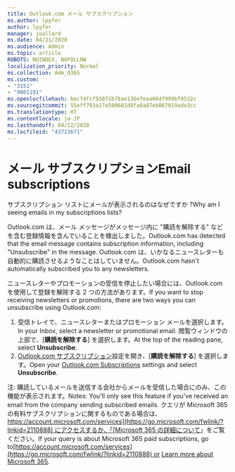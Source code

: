 ```yaml
---
title: Outlook.com メール サブスクリプション
ms.author: lpyfer
author: lpyfer
manager: joallard
ms.date: 04/21/2020
ms.audience: Admin
ms.topic: article
ROBOTS: NOINDEX, NOFOLLOW
localization_priority: Normal
ms.collection: Adm_O365
ms.custom:
- "3151"
- "9001191"
ms.openlocfilehash: becf4fcf93871b78ae136efeaa004f999bf0532c
ms.sourcegitcommit: 55eff703a17e500681d8fa6a87eb067019ade3cc
ms.translationtype: HT
ms.contentlocale: ja-JP
ms.lasthandoff: 04/22/2020
ms.locfileid: "43723671"
---
```

# <a name="email-subscriptions"></a><span data-ttu-id="465fa-102">メール サブスクリプション</span><span class="sxs-lookup"><span data-stu-id="465fa-102">Email subscriptions</span></span>

<span data-ttu-id="465fa-103">サブスクリプション リストにメールが表示されるのはなぜですか ?</span><span class="sxs-lookup"><span data-stu-id="465fa-103">Why am I seeing emails in my subscriptions lists?</span></span>

<span data-ttu-id="465fa-104">Outlook.com は、メール メッセージがメッセージ内に "購読を解除する" などを含む登録情報を含んでいることを検出しました。</span><span class="sxs-lookup"><span data-stu-id="465fa-104">Outlook.com has detected that the email message contains subscription information, including "Unsubscribe" in the message.</span></span> <span data-ttu-id="465fa-105">Outlook.com は、いかなるニュースレターも自動的に購読させるようなことはしていません。</span><span class="sxs-lookup"><span data-stu-id="465fa-105">Outlook.com hasn't automatically subscribed you to any newsletters.</span></span>

<span data-ttu-id="465fa-106">ニュースレターやプロモーションの受信を停止したい場合には、Outlook.com を使用して登録を解除する 2 つの方法があります。</span><span class="sxs-lookup"><span data-stu-id="465fa-106">If you want to stop receiving newsletters or promotions, there are two ways you can unsubscribe using Outlook.com:</span></span>
1. <span data-ttu-id="465fa-107">受信トレイで、ニュースレターまたはプロモーション メールを選択します。</span><span class="sxs-lookup"><span data-stu-id="465fa-107">In your Inbox, select a newsletter or promotional email.</span></span> <span data-ttu-id="465fa-108">閲覧ウィンドウの上部で、[**購読を解除する**] を選択します。</span><span class="sxs-lookup"><span data-stu-id="465fa-108">At the top of the reading pane, select **Unsubscribe**.</span></span>
2. <span data-ttu-id="465fa-109">[Outlook.com サブスクリプション](https://go.microsoft.com/fwlink/?linkid=2110887)設定を開き、[**購読を解除する**] を選択します。</span><span class="sxs-lookup"><span data-stu-id="465fa-109">Open your [Outlook.com Subscriptions](https://go.microsoft.com/fwlink/?linkid=2110887) settings and select **Unsubscribe**.</span></span>

<span data-ttu-id="465fa-110">注: 購読しているメールを送信する会社からメールを受信した場合にのみ、この機能が表示されます。</span><span class="sxs-lookup"><span data-stu-id="465fa-110">Notes: You'll only see this feature if you've received an email from the company sending subscribed emails.</span></span>
<span data-ttu-id="465fa-111">クエリが Microsoft 365 の有料サブスクリプションに関するものである場合は、[https://account.microsoft.com/services](https://go.microsoft.com/fwlink/?linkid=2110888) にアクセスするか、「[Microsoft 365 の詳細について](https://products.office.com/compare-all-microsoft-office-products?tab=1&WT.mc_id=PROD_OL-Web_Support_O365NewValue_Upgrade)」をご覧ください。</span><span class="sxs-lookup"><span data-stu-id="465fa-111">If your query is about Microsoft 365 paid subscriptions, go to[https://account.microsoft.com/services](https://go.microsoft.com/fwlink/?linkid=2110888) or [Learn more about Microsoft 365](https://products.office.com/compare-all-microsoft-office-products?tab=1&WT.mc_id=PROD_OL-Web_Support_O365NewValue_Upgrade).</span></span>
  